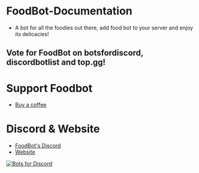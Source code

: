 # FoodBot-Documentation
  * A bot for all the foodies out there, add food bot to your server and enjoy its delicacies!
## Vote for FoodBot on botsfordiscord, discordbotlist and top.gg!

# Support Foodbot
  * [Buy a coffee](https://ko-fi.com/foodbot)

# Discord & Website
  * [FoodBot's Discord](https://discord.com/invite/JZzKbzW)
  * [Website](https://foodbot.clvrk.xyz)
  
[![Bots for Discord](https://botsfordiscord.com/api/bot/730899590869680228/widget)](https://botsfordiscord.com/bots/730899590869680228)
